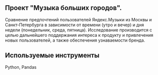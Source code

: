 ## Проект "Музыка больших городов". 
Сравнение предпочтений пользователей Яндекс.Музыки из Москвы и Санкт-Петербурга в зависимости от времени (утро и вечер) и дня недели (понедельник, среда, пятница). Исследование производится с целью дальнейшего поддержания интереса к продукту и привлечения новых пользователей, а также обеспечения узнаваемости бренда. 
## Используемые инструменты 
Python, Pandas 
